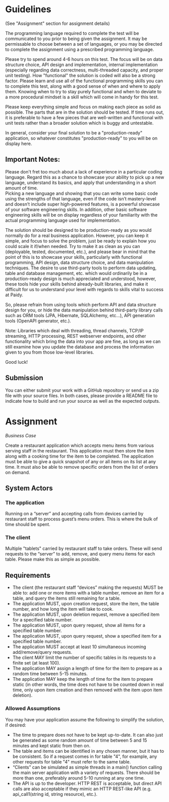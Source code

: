 # Guidelines

(See "Assignment" section for assignment details)

The programming language required to complete the test will be communicated to you prior to being given the assignment.
It may be permissable to choose between a set of languages, or you may be directed to complete the assignment using
a prescribed programming language.

Please try to spend around 4-6 hours on this test.  The focus will be on data structure choice, API design and 
implementation, internal implementation (especially regarding data correctness, multi-threaded capacity, and 
proper unit testing).  How "functional" the solution is coded will also be a strong factor.  Please learn and use all 
of the functional programming skills you can to complete this test, along with a good sense of when and where to apply 
them.  Knowing when to try to stay purely functional and when to deviate to a more procedural mindset is a 
skill which will come in handy for this test.

Please keep everything simple and focus on making each piece as solid as possible.  The parts that are in the 
solution should be tested.  If time runs out, it is preferable to have a few pieces that are well-written and 
functional with unit tests rather than a broader solution which is buggy and untestable.

In general, consider your final solution to be a "production-ready" application, so whatever constitutes 
"production-ready" to you will be on display here. 

## Important Notes: 

Please don't fret too much about a lack of experience in a particular coding language.  Regard this as a chance to showcase your 
ability to pick up a new language, understand its basics, and apply that understanding in a short amount of time.  
Picking a new language and showing that you can write some basic code using the strengths of that language, 
even if the code isn’t mastery-level and doesn’t include super high-powered features, is a powerful showcase of your 
software engineering skills.  In addition, other basic software engineering skills will be on display regardless of your
familiarity with the actual programming language used for implementation.

The solution should be designed to be production-ready as you would normally do for a real business application.
However, you can keep it simple, and focus to solve the problem, just be ready to explain how you could scale it 
if/when needed. Try to make it as clean as you can (deployable, tested, documented, etc.), and please bear in mind that 
the point of this is to showcase your skills, particularly with functional programming, API design, data structure choice, 
and data manipulation techniques. The desire to use third-party tools to perform data updating, table and database management, etc. 
which would ordinarily be in a production-ready design is much appreciated and understood, however, these tools hide 
your skills behind already-built libraries, and make it difficult for us to understand your level with regards to skills 
vital to success at Paidy.  

So, please refrain from using tools which perform API and data structure design for you, or hide the data 
manipulation behind third-party library calls such as ORM tools (JPA, Hibernate, SQLAlchemy, etc...), 
API generation tools (OpenAPI generator, etc.).  

Note: Libraries which deal with threading, thread channels, TCP/IP streaming, HTTP processing, REST 
webserver endpoints, and other functionality which bring the data into your app are fine, as long as we can still 
examine how you update the database and process the information given to you from those low-level libraries.

Good luck!

## Submission

You can either submit your work with a GitHub repository or send us a zip file with your source files.  In both cases, 
please provide a README file to indicate how to build and run your source as well as the expected outputs.

# Assignment

*Business Case*

Create a restaurant application which accepts menu items from various serving staff in the restaurant.  This 
application must then store the item along with a cooking time for the item to be completed.  The application 
must be able to give a quick snapshot of any or all items on its list at any time.  It must also be able to remove 
specific orders from the list of orders on demand.

## System Actors

### The application
Running on a “server” and accepting calls from devices carried by restaurant staff to process guest’s 
menu orders.  This is where the bulk of time should be spent.

### The client 
Multiple "tablets" carried by restaurant staff to take orders.  These will send requests to the “server”
to add, remove, and query menu items for each table.  Please make this as simple as possible.

## Requirements

* The client (the restaurant staff “devices” making the requests) MUST be able to: add one or more items with a 
table number, remove an item for a table, and query the items still remaining for a table.
* The application MUST, upon creation request, store the item, the table number, and how long the item will take to cook.
* The application MUST, upon deletion request, remove a specified item for a specified table number.
* The application MUST, upon query request, show all items for a specified table number.
* The application MUST, upon query request, show a specified item for a specified table number.
* The application MUST accept at least 10 simultaneous incoming add/remove/query requests.
* The client MAY limit the number of specific tables in its requests to a finite set (at least 100).
* The application MAY assign a length of time for the item to prepare as a random time between 5-15 minutes.
* The application MAY keep the length of time for the item to prepare static (in other words, the time does not have 
to be counted down in real time, only upon item creation and then removed with the item upon item deletion).

### Allowed Assumptions

You may have your application assume the following to simplify the solution, if desired:

* The time to prepare does not have to be kept up-to-date.  It can also just be generated as some random amount 
of time between 5 and 15 minutes and kept static from then on.
* The table and items can be identified in any chosen manner, but it has to be consistent. So if a request comes in 
for table "4", for example, any other requests for table "4" must refer to the same table.
* “Clients” can be simulated as simple threads in a main() function calling the main server application with a 
variety of requests.  There should be more than one, preferably around 5-10 running at any one time.
* The API is up to the developer.  HTTP REST is acceptable, but direct API calls are also acceptable if they mimic an 
HTTP REST-like API (e.g. api_call1(string id, string resource), etc.).


